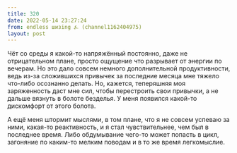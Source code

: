 ```yaml
---
title: 320
date: 2022-05-14 23:27:24
from: endless шизing ⍼ (channel1162404975)
layout: post
---
```


Чёт со среды я какой-то напряжённый постоянно, даже не отрицательном плане, просто ощущение что разрывает от энергии по вечерам. Но это дало совсем немного дополнительной продуктивности, ведь из-за сложившихся привычек за последние месяца мне тяжело что-либо осознанно делать.
Но, кажется, теперяшняя моя заряженность даст мне сил, чтобы перестроить свои привычки, а не дальше вязнуть в болоте безделья. У меня появился какой-то дискомфорт от этого болота.

А ещё меня штормит мыслями, в том плане, что я не совсем успеваю за ними, какая-то реактивность, и я стал чувствительнее, чем был в последнее время. Либо обдумывание чего-то может попасть в цикл, загоняние по каким-то мелким поводам и в то же время легкомыслие.
